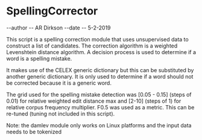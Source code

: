 # SpellingCorrector

--author -- AR Dirkson 
--date -- 5-2-2019 

This script is a spelling correction module that uses unsupervised data to construct a list of candidates. The correction algorithm is a weighted Levenshtein distance algorithm. A decision process is used to determine if a word is a spelling mistake.

It makes use of the CELEX generic dictionary but this can be substituted by another generic dictionary. It is only used to determine if a word should not be corrected because it is a generic word. 

The grid used for the spelling mistake detection was [0.05 - 0.15] (steps of 0.01) for relative weighted edit distance max and [2-10] (steps of 1) for relative corpus frequency multiplier. F0.5 was used as a metric. This can be re-tuned (tuning not included in this script).

Note: the damlev module only works on Linux platforms and the input data needs to be tokenized
